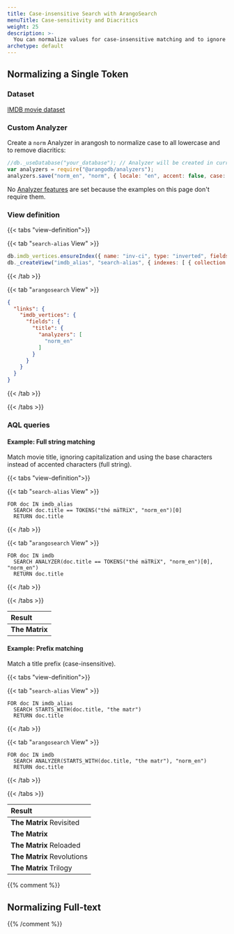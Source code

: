 ```yaml
---
title: Case-insensitive Search with ArangoSearch
menuTitle: Case-sensitivity and Diacritics
weight: 25
description: >-
  You can normalize values for case-insensitive matching and to ignore diacritics, also in combination with other search techniques
archetype: default
---
```

## Normalizing a Single Token

### Dataset

[IMDB movie dataset](example-datasets.md#imdb-movie-dataset)

### Custom Analyzer

Create a `norm` Analyzer in arangosh to normalize case to all lowercase and to
remove diacritics:

```js
//db._useDatabase("your_database"); // Analyzer will be created in current database
var analyzers = require("@arangodb/analyzers");
analyzers.save("norm_en", "norm", { locale: "en", accent: false, case: "lower" }, []);
```

No [Analyzer features](../analyzers.md#analyzer-features) are set because the
examples on this page don't require them.

### View definition

{{< tabs "view-definition">}}

{{< tab "`search-alias` View" >}}
```js
db.imdb_vertices.ensureIndex({ name: "inv-ci", type: "inverted", fields: [ { name: "title", analyzer: "norm_en" } ] });
db._createView("imdb_alias", "search-alias", { indexes: [ { collection: "imdb_vertices", index: "inv-ci" } ] });
```
{{< /tab >}}

{{< tab "`arangosearch` View" >}}
```json
{
  "links": {
    "imdb_vertices": {
      "fields": {
        "title": {
          "analyzers": [
            "norm_en"
          ]
        }
      }
    }
  }
}
```
{{< /tab >}}

{{< /tabs >}}

### AQL queries

#### Example: Full string matching

Match movie title, ignoring capitalization and using the base characters
instead of accented characters (full string).

{{< tabs "view-definition">}}

{{< tab "`search-alias` View" >}}
```aql
FOR doc IN imdb_alias
  SEARCH doc.title == TOKENS("thé mäTRïX", "norm_en")[0]
  RETURN doc.title
```
{{< /tab >}}

{{< tab "`arangosearch` View" >}}
```aql
FOR doc IN imdb
  SEARCH ANALYZER(doc.title == TOKENS("thé mäTRïX", "norm_en")[0], "norm_en")
  RETURN doc.title
```
{{< /tab >}}

{{< /tabs >}}

| Result |
|:-------|
| **The Matrix** |

#### Example: Prefix matching

Match a title prefix (case-insensitive).

{{< tabs "view-definition">}}

{{< tab "`search-alias` View" >}}
```aql
FOR doc IN imdb_alias
  SEARCH STARTS_WITH(doc.title, "the matr")
  RETURN doc.title
```
{{< /tab >}}

{{< tab "`arangosearch` View" >}}
```aql
FOR doc IN imdb
  SEARCH ANALYZER(STARTS_WITH(doc.title, "the matr"), "norm_en")
  RETURN doc.title
```
{{< /tab >}}

{{< /tabs >}}

| Result |
|:-------|
| **The Matrix** Revisited |
| **The Matrix** |
| **The Matrix** Reloaded |
| **The Matrix** Revolutions |
| **The Matrix** Trilogy |

{{% comment %}}
## Normalizing Full-text

{{% /comment %}}
